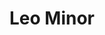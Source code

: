 ---
title: "Leo Minor"
hashtag: leo-minor
borders:
  - Cancer
  - Leo
  - Lynx
  - Ursa Major
tags:
  - Lion
  - Constellation
---
